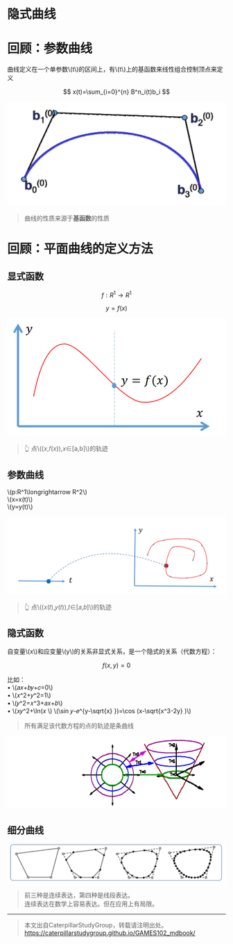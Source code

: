 # 隐式曲线   

# 回顾：参数曲线   

曲线定义在一个单参数\\(t\\)的区间上，有\\(t\\)上的基函数来线性组合控制顶点来定义    

$$
x(t)=\sum_{i=0}^{n} B^n_i(t)b_i
$$

![](../assets/瘾曲1.png) 

> 曲线的性质来源于**基函数**的性质


# 回顾：平面曲线的定义方法  

## 显式函数

$$
f:R^1\longrightarrow R^1
$$

$$
y=f(x)
$$

![](../assets/瘾曲2.png)    
> &#x1F446; 点\\((𝑥,𝑓(𝑥)),𝑥∈[a,b]\\)的轨迹     

## 参数曲线   

\\(p:R^1\longrightarrow R^2\\)      
\\(x=x(t)\\)    
\\(y=y(t)\\)     

![](../assets/瘾曲3.png) 
> &#x1F446; 点\\((𝑥(𝑡),𝑦(𝑡)),𝑡∈[𝑎,𝑏]\\)的轨迹    

## 隐式函数    

自变量\\(x\\)和应变量\\(y\\)的关系非显式关系，是一个隐式的关系（代数方程）：  

$$
f(x,y)=0
$$

比如：     
• \\(𝑎𝑥+𝑏𝑦+𝑐=0\\)    
• \\(𝑥^2+𝑦^2=1\\)   
• \\(𝑦^2=𝑥^3+𝑎𝑥+𝑏\\)   
• \\(𝑥𝑦^2+\ln(𝑥 \\) \\(\sin 𝑦-𝑒^{y-\sqrt{x} })=\cos (x-\sqrt{x^3-2y} )\\)

> 所有满足该代数方程的点的轨迹是条曲线  

![](../assets/离散6-1.png)    

## 细分曲线      

![](../assets/离散7.png)    

> 前三种是连续表达，第四种是线段表达。    
连续表达在数学上容易表达。但在应用上有局限。   

---  

> 本文出自CaterpillarStudyGroup，转载请注明出处。
https://caterpillarstudygroup.github.io/GAMES102_mdbook/



